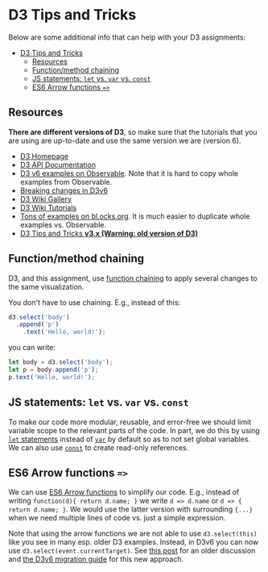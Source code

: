 # D3 Tips and Tricks

Below are some additional info that can help with your D3 assignments:

- [D3 Tips and Tricks](#d3-tips-and-tricks)
  - [Resources](#resources)
  - [Function/method chaining](#functionmethod-chaining)
  - [JS statements: `let` vs. `var` vs. `const`](#js-statements-let-vs-var-vs-const)
  - [ES6 Arrow functions `=>`](#es6-arrow-functions-)

## Resources

**There are different versions of D3**, so make sure that the tutorials that you are using are up-to-date and use the same version we are (version 6). 

* [D3 Homepage](https://d3js.org)
* [D3 API Documentation](https://github.com/d3/d3/blob/master/API.md)
* [D3 v6 examples on Observable](https://observablehq.com/@d3/gallery). Note that it is hard to copy whole examples from Observable.
* [Breaking changes in D3v6](https://github.com/d3/d3/blob/master/CHANGES.md#user-content-breaking-changes)
* [D3 Wiki Gallery](https://github.com/d3/d3/wiki/Gallery)
* [D3 Wiki Tutorials](https://github.com/d3/d3/wiki/Tutorials)
* [Tons of examples on bl.ocks.org](https://bl.ocks.org/). It is much easier to duplicate whole examples vs. Observable.
* [D3 Tips and Tricks **v3.x (Warning: old version of D3)**](https://leanpub.com/D3-Tips-and-Tricks/read)

## Function/method chaining

D3, and this assignment, use [function chaining](https://en.wikipedia.org/wiki/Method_chaining) to apply several changes to the same visualization.

You don't have to use chaining.
E.g., instead of this:

```js
d3.select('body')
  .append('p')
    .text('Hello, world!');
```

you can write:

```js
let body = d3.select('body');
let p = body.append('p');
p.text('Hello, world!');
```

## JS statements: `let` vs. `var` vs. `const`

To make our code more modular, reusable, and error-free we should limit variable scope to the relevant parts of the code.
In part, we do this by using [`let` statements](https://developer.mozilla.org/en-US/docs/Web/JavaScript/Reference/Statements/let) instead of [`var`](https://developer.mozilla.org/en-US/docs/Web/JavaScript/Reference/Statements/var) by default so as to not set global variables.
We can also use [`const`](https://developer.mozilla.org/en-US/docs/Web/JavaScript/Reference/Statements/const) to create read-only references.

## ES6 Arrow functions `=>`

We can use [ES6 Arrow functions](https://developer.mozilla.org/en-US/docs/Web/JavaScript/Reference/Functions/Arrow_functions) to simplify our code.
E.g., instead of writing `function(d){ return d.name; }` we write `d => d.name` or `d => { return d.name; }`. We would use the latter version with surrounding `{...}` when we need multiple lines of code vs. just a simple expression.

Note that using the arrow functions we are not able to use `d3.select(this)` like you see in many esp. older D3 examples. Instead, in D3v6 you can now use `d3.select(event.currentTarget)`.
See [this post](https://medium.com/@yonester/on-d3-and-arrow-functions-b6559c1cebb8) for an older discussion and [the D3v6 migration guide](https://observablehq.com/@d3/d3v6-migration-guide#events) for  this new approach.
